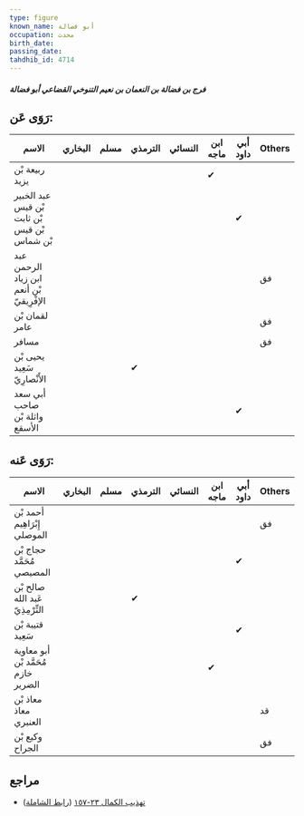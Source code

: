 ```yaml
---
type: figure
known_name: أبو فضالة
occupation: محدث
birth_date:
passing_date:
tahdhib_id: 4714
---
```

##### فرج بن فضالة بن النعمان بن نعيم التنوخي القضاعي أبو فضالة

## رَوَى عَن:
| الاسم                                        | البخاري | مسلم | الترمذي | النسائي | ابن ماجه | أبي داود | Others |
| -------------------------------------------- | ------- | ---- | ------- | ------- | -------- | -------- | ------ |
| ربيعة بْن يزيد                               |         |      |         |         | ✔        |          |        |
| عبد الخبير بْن قيس بْن ثابت بْن قيس بْن شماس |         |      |         |         |          | ✔        |        |
| عبد الرحمن ابن زياد بْن أنعم الإفْرِيقيّ     |         |      |         |         |          |          | فق     |
| لقمان بْن عامر                               |         |      |         |         |          |          | فق     |
| مسافر                                        |         |      |         |         |          |          | فق     |
| يحيى بْن سَعِيد الأَنْصارِيّ                 |         |      | ✔       |         |          |          |        |
| أبي سعد صاحب واثلة بْن الأسقع                |         |      |         |         |          | ✔        |        |
## رَوَى عَنه:
| الاسم                               | البخاري | مسلم | الترمذي | النسائي | ابن ماجه | أبي داود | Others |
| ----------------------------------- | ------- | ---- | ------- | ------- | -------- | -------- | ------ |
| أحمد بْن إِبْرَاهِيم الموصلي        |         |      |         |         |          |          | فق     |
| حجاج بْن مُحَمَّد المصيصي           |         |      |         |         |          | ✔        |        |
| صالح بْن عَبد الله التِّرْمِذِيّ    |         |      | ✔       |         |          |          |        |
| قتيبة بْن سَعِيد                    |         |      |         |         |          | ✔        |        |
| أبو معاوية مُحَمَّد بْن خازم الضرير |         |      |         |         | ✔        |          |        |
| معاذ بْن معاذ العنبري               |         |      |         |         |          |          | قد     |
| وكيع بْن الجراح                     |         |      |         |         |          |          | فق     |
## مراجع
- [تهذيب الكمال ٢٣-١٥٧](obsidian://open?vault=Tahdhib-al-Kamal&file=Figures/٤٧١٤-فرج%20بن%20فضالة%20بن%20النعمان%20بن%20نعيم%20التنوخي%20القضاعي%20أبو%20فضالة) ([رابط الشاملة](https://shamela.ws/book/3722/12044))